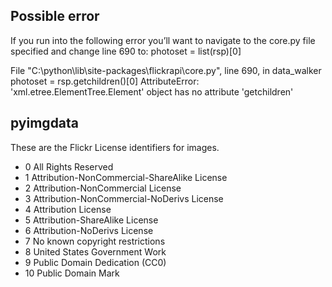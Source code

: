 ## Possible error
If you run into the following error you’ll want to navigate to the core.py file specified and change line 690 to: photoset = list(rsp)[0]

File "C:\python\lib\site-packages\flickrapi\core.py", line 690, in data_walker
photoset = rsp.getchildren()[0]
AttributeError: 'xml.etree.ElementTree.Element' object has no attribute 'getchildren'

## pyimgdata

These are the Flickr License identifiers for images.

* 0 All Rights Reserved
* 1 Attribution-NonCommercial-ShareAlike License
* 2 Attribution-NonCommercial License
* 3 Attribution-NonCommercial-NoDerivs License
* 4 Attribution License
* 5 Attribution-ShareAlike License
* 6 Attribution-NoDerivs License
* 7 No known copyright restrictions
* 8 United States Government Work
* 9 Public Domain Dedication (CC0)
* 10 Public Domain Mark
